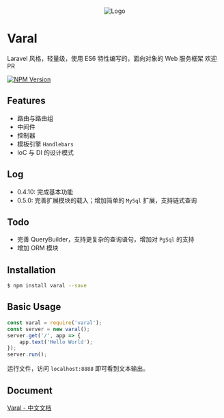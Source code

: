 <br>

<p align="center">
<img src="http://www.pty.ink/varal-400.png" alt="Logo">
</p>

# Varal

Laravel 风格，轻量级，使用 ES6 特性编写的，面向对象的 Web 服务框架
欢迎 PR

[![NPM Version][npm-image]][npm-url]

[npm-image]: https://img.shields.io/npm/v/varal.svg
[npm-url]: https://npmjs.org/package/varal

## Features

* 路由与路由组
* 中间件
* 控制器
* 模板引擎 `Handlebars`
* IoC 与 DI 的设计模式

## Log

* 0.4.10: 完成基本功能
* 0.5.0: 完善扩展模块的载入；增加简单的 `MySql` 扩展，支持链式查询

## Todo

* 完善 QueryBuilder，支持更复杂的查询语句，增加对 `PgSql` 的支持
* 增加 ORM 模块

## Installation

```bash
$ npm install varal --save
```

## Basic Usage

```javascript
const varal = require('varal');
const server = new varal();
server.get('/', app => {
    app.text('Hello World');
});
server.run();
```
运行文件，访问 `localhost:8888` 即可看到文本输出。

## Document

[Varal - 中文文档](http://d.varal.pty.ink)